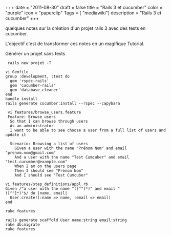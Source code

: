 +++
date = "2011-08-30"
draft = false
title = "Rails 3 et cucumber"
color = "purple"
icon = "paperclip"
Tags = [ "mediawiki"]
description = "Rails 3 et cucumber"
+++

quelques notes sur la création d'un projet rails 3 avec des tests en
cucumber.

L'objectif c'est de transformer ces notes en un magifique Tutorial.

Générer un projet sans tests

     rails new projet -T

    vi Gemfile
    group :development, :test do
      gem 'rspec-rails'
      gem 'cucumber-rails'
      gem 'database_cleaner'
    end
    bundle install
    rails generate cucumber:install --rspec --capybara

     vi features/browse_users.feature
     Feature: Browse users
      So that I can browse through users
      As an administrator
      I want to be able to see choose a user from a full list of users and update it

      Scenario: Browsing a list of users
        Given a user with the name "Prénom Nom" and email "prenom.nom@gmail.com"
        And a user with the name "Test Cumcuber" and email "test.cucumber@example.com"
        When I am on the users page
        Then I should see "Prénom Nom"
        And I should see "Test Cumcuber"

    vi features/step_definitions/appl.rb
    Given /^a user with the name "([^"]*)" and email "([^"]*)"$/ do |name, email|
      User.create!(:name => name, :email => email)
    end

    rake features

    rails generate scaffold User name:string email:string
    rake db:migrate
    rake features
